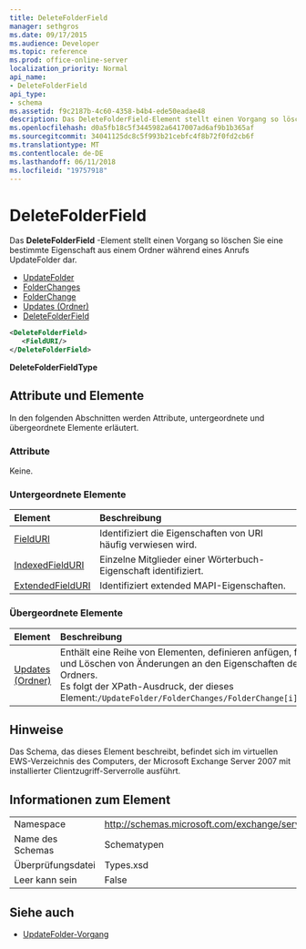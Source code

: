 ```yaml
---
title: DeleteFolderField
manager: sethgros
ms.date: 09/17/2015
ms.audience: Developer
ms.topic: reference
ms.prod: office-online-server
localization_priority: Normal
api_name:
- DeleteFolderField
api_type:
- schema
ms.assetid: f9c2187b-4c60-4358-b4b4-ede50eadae48
description: Das DeleteFolderField-Element stellt einen Vorgang so löschen Sie eine bestimmte Eigenschaft aus einem Ordner während eines Anrufs UpdateFolder dar.
ms.openlocfilehash: d0a5fb18c5f3445982a6417007ad6af9b1b365af
ms.sourcegitcommit: 34041125dc8c5f993b21cebfc4f8b72f0fd2cb6f
ms.translationtype: MT
ms.contentlocale: de-DE
ms.lasthandoff: 06/11/2018
ms.locfileid: "19757918"
---
```

# <a name="deletefolderfield"></a>DeleteFolderField

Das **DeleteFolderField** -Element stellt einen Vorgang so löschen Sie eine bestimmte Eigenschaft aus einem Ordner während eines Anrufs UpdateFolder dar. 
  
- [UpdateFolder](updatefolder.md) 
- [FolderChanges](folderchanges.md)  
- [FolderChange](folderchange.md)  
- [Updates (Ordner)](updates-folder.md) 
- [DeleteFolderField](deletefolderfield.md)
  
```xml
<DeleteFolderField>
   <FieldURI/>
</DeleteFolderField>
```

 **DeleteFolderFieldType**
## <a name="attributes-and-elements"></a>Attribute und Elemente

In den folgenden Abschnitten werden Attribute, untergeordnete und übergeordnete Elemente erläutert.
  
### <a name="attributes"></a>Attribute

Keine.
  
### <a name="child-elements"></a>Untergeordnete Elemente

|**Element**|**Beschreibung**|
|:-----|:-----|
|[FieldURI](fielduri.md) <br/> |Identifiziert die Eigenschaften von URI häufig verwiesen wird.  <br/> |
|[IndexedFieldURI](indexedfielduri.md) <br/> |Einzelne Mitglieder einer Wörterbuch-Eigenschaft identifiziert.  <br/> |
|[ExtendedFieldURI](extendedfielduri.md) <br/> |Identifiziert extended MAPI-Eigenschaften.  <br/> |
   
### <a name="parent-elements"></a>Übergeordnete Elemente

|**Element**|**Beschreibung**|
|:-----|:-----|
|[Updates (Ordner)](updates-folder.md) <br/> |Enthält eine Reihe von Elementen, definieren anfügen, festlegen und Löschen von Änderungen an den Eigenschaften des Ordners.  <br/> Es folgt der XPath-Ausdruck, der dieses Element:`/UpdateFolder/FolderChanges/FolderChange[i]/Updates` <br/> |
   
## <a name="remarks"></a>Hinweise

Das Schema, das dieses Element beschreibt, befindet sich im virtuellen EWS-Verzeichnis des Computers, der Microsoft Exchange Server 2007 mit installierter Clientzugriff-Serverrolle ausführt.
  
## <a name="element-information"></a>Informationen zum Element

|||
|:-----|:-----|
|Namespace  <br/> |http://schemas.microsoft.com/exchange/services/2006/types  <br/> |
|Name des Schemas  <br/> |Schematypen  <br/> |
|Überprüfungsdatei  <br/> |Types.xsd  <br/> |
|Leer kann sein  <br/> |False  <br/> |
   
## <a name="see-also"></a>Siehe auch

- [UpdateFolder-Vorgang](updatefolder-operation.md)

